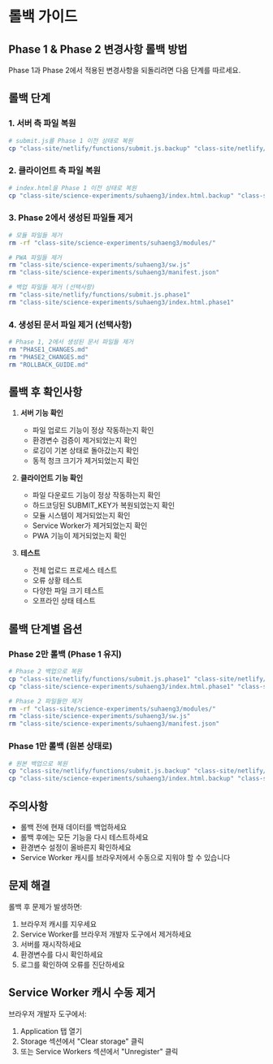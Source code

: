 # 롤백 가이드

## Phase 1 & Phase 2 변경사항 롤백 방법

Phase 1과 Phase 2에서 적용된 변경사항을 되돌리려면 다음 단계를 따르세요.

## 롤백 단계

### 1. 서버 측 파일 복원
```bash
# submit.js를 Phase 1 이전 상태로 복원
cp "class-site/netlify/functions/submit.js.backup" "class-site/netlify/functions/submit.js"
```

### 2. 클라이언트 측 파일 복원
```bash
# index.html을 Phase 1 이전 상태로 복원
cp "class-site/science-experiments/suhaeng3/index.html.backup" "class-site/science-experiments/suhaeng3/index.html"
```

### 3. Phase 2에서 생성된 파일들 제거
```bash
# 모듈 파일들 제거
rm -rf "class-site/science-experiments/suhaeng3/modules/"

# PWA 파일들 제거
rm "class-site/science-experiments/suhaeng3/sw.js"
rm "class-site/science-experiments/suhaeng3/manifest.json"

# 백업 파일들 제거 (선택사항)
rm "class-site/netlify/functions/submit.js.phase1"
rm "class-site/science-experiments/suhaeng3/index.html.phase1"
```

### 4. 생성된 문서 파일 제거 (선택사항)
```bash
# Phase 1, 2에서 생성된 문서 파일들 제거
rm "PHASE1_CHANGES.md"
rm "PHASE2_CHANGES.md"
rm "ROLLBACK_GUIDE.md"
```

## 롤백 후 확인사항

1. **서버 기능 확인**
   - 파일 업로드 기능이 정상 작동하는지 확인
   - 환경변수 검증이 제거되었는지 확인
   - 로깅이 기본 상태로 돌아갔는지 확인
   - 동적 청크 크기가 제거되었는지 확인

2. **클라이언트 기능 확인**
   - 파일 다운로드 기능이 정상 작동하는지 확인
   - 하드코딩된 SUBMIT_KEY가 복원되었는지 확인
   - 모듈 시스템이 제거되었는지 확인
   - Service Worker가 제거되었는지 확인
   - PWA 기능이 제거되었는지 확인

3. **테스트**
   - 전체 업로드 프로세스 테스트
   - 오류 상황 테스트
   - 다양한 파일 크기 테스트
   - 오프라인 상태 테스트

## 롤백 단계별 옵션

### Phase 2만 롤백 (Phase 1 유지)
```bash
# Phase 2 백업으로 복원
cp "class-site/netlify/functions/submit.js.phase1" "class-site/netlify/functions/submit.js"
cp "class-site/science-experiments/suhaeng3/index.html.phase1" "class-site/science-experiments/suhaeng3/index.html"

# Phase 2 파일들만 제거
rm -rf "class-site/science-experiments/suhaeng3/modules/"
rm "class-site/science-experiments/suhaeng3/sw.js"
rm "class-site/science-experiments/suhaeng3/manifest.json"
```

### Phase 1만 롤백 (원본 상태로)
```bash
# 원본 백업으로 복원
cp "class-site/netlify/functions/submit.js.backup" "class-site/netlify/functions/submit.js"
cp "class-site/science-experiments/suhaeng3/index.html.backup" "class-site/science-experiments/suhaeng3/index.html"
```

## 주의사항

- 롤백 전에 현재 데이터를 백업하세요
- 롤백 후에는 모든 기능을 다시 테스트하세요
- 환경변수 설정이 올바른지 확인하세요
- Service Worker 캐시를 브라우저에서 수동으로 지워야 할 수 있습니다

## 문제 해결

롤백 후 문제가 발생하면:
1. 브라우저 캐시를 지우세요
2. Service Worker를 브라우저 개발자 도구에서 제거하세요
3. 서버를 재시작하세요
4. 환경변수를 다시 확인하세요
5. 로그를 확인하여 오류를 진단하세요

## Service Worker 캐시 수동 제거

브라우저 개발자 도구에서:
1. Application 탭 열기
2. Storage 섹션에서 "Clear storage" 클릭
3. 또는 Service Workers 섹션에서 "Unregister" 클릭

